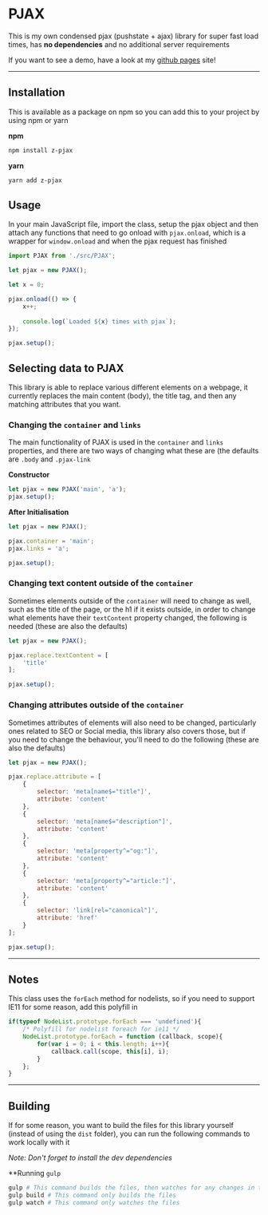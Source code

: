 # PJAX
This is my own condensed pjax (pushstate + ajax) library for super fast load times, has **no dependencies** and no additional server requirements

If you want to see a demo, have a look at my [github pages](https://zeraphie.github.io/) site!

---

## Installation
This is available as a package on npm so you can add this to your project by using npm or yarn

**npm**
```bash
npm install z-pjax
```

**yarn**
```bash
yarn add z-pjax
```

## Usage
In your main JavaScript file, import the class, setup the pjax object and then attach any functions that need to go onload with `pjax.onload`, which is a wrapper for `window.onload` and when the pjax request has finished

```javascript
import PJAX from './src/PJAX';

let pjax = new PJAX();

let x = 0;

pjax.onload(() => {
    x++;
    
    console.log(`Loaded ${x} times with pjax`);
});

pjax.setup();
```

## Selecting data to PJAX
This library is able to replace various different elements on a webpage, it currently replaces the main content (body), the title tag, and then any matching attributes that you want.

### Changing the `container` and `links`
The main functionality of PJAX is used in the `container` and `links` properties, and there are two ways of changing what these are (the defaults are `.body` and `.pjax-link`

**Constructor**
```javascript
let pjax = new PJAX('main', 'a');
pjax.setup();
```

**After Initialisation**
```javascript
let pjax = new PJAX();

pjax.container = 'main';
pjax.links = 'a';

pjax.setup();
```

### Changing text content outside of the `container`
Sometimes elements outside of the `container` will need to change as well, such as the title of the page, or the h1 if it exists outside, in order to change what elements have their `textContent` property changed, the following is needed (these are also the defaults)

```javascript
let pjax = new PJAX();

pjax.replace.textContent = [
    'title'
];

pjax.setup();
```

### Changing attributes outside of the `container`
Sometimes attributes of elements will also need to be changed, particularly ones related to SEO or Social media, this library also covers those, but if you need to change the behaviour, you'll need to do the following (these are also the defaults)

```javascript
let pjax = new PJAX();

pjax.replace.attribute = [
    {
        selector: 'meta[name$="title"]',
        attribute: 'content'
    },
    {
        selector: 'meta[name$="description"]',
        attribute: 'content'
    },
    {
        selector: 'meta[property^="og:"]',
        attribute: 'content'
    },
    {
        selector: 'meta[property^="article:"]',
        attribute: 'content'
    },
    {
        selector: 'link[rel="canonical"]',
        attribute: 'href'
    }
];

pjax.setup();
```

---

## Notes
This class uses the `forEach` method for nodelists, so if you need to support IE11 for some reason, add this polyfill in
```javascript
if(typeof NodeList.prototype.forEach === 'undefined'){
    /* Polyfill for nodelist foreach for ie11 */		
    NodeList.prototype.forEach = function (callback, scope){
        for(var i = 0; i < this.length; i++){
            callback.call(scope, this[i], i);
        }
    };
}
```

---

## Building
If for some reason, you want to build the files for this library yourself (instead of using the `dist` folder), you can run the following commands to work locally with it

*Note: Don't forget to install the dev dependencies*

**Running `gulp`
```bash
gulp # This command builds the files, then watches for any changes in the src directory
gulp build # This command only builds the files
gulp watch # This command only watches the files
```
